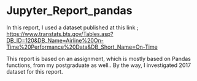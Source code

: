 # Jupyter_Report_pandas

In this report, I used a dataset published at this link ;
https://www.transtats.bts.gov/Tables.asp?DB_ID=120&DB_Name=Airline%20On-Time%20Performance%20Data&DB_Short_Name=On-Time

This report is based on an assignment, which is mostly based on Pandas functions, from my postgraduate as well..
By the way, I investigated 2017 dataset for this report. 
